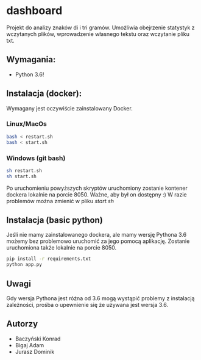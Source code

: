 # dashboard

Projekt do analizy znaków di i tri gramów. Umożliwia obejrzenie statystyk z wczytanych plików, wprowadzenie własnego tekstu oraz wczytanie pliku txt.

## Wymagania:
- Python 3.6!

## Instalacja (docker):
Wymagany jest oczywiście zainstalowany Docker.

### Linux/MacOs
```bash
bash < restart.sh
bash < start.sh
```
### Windows (git bash)
```bash
sh restart.sh
sh start.sh
```
Po uruchomieniu powyższych skryptów uruchomiony zostanie kontener dockera lokalnie na porcie 8050. Ważne, aby był on dostępny :)
W razie problemów można zmienić w pliku _start.sh_

## Instalacja (basic python)

Jeśli nie mamy zainstalowanego dockera, ale mamy wersję Pythona 3.6 możemy bez problemowo uruchomić za jego pomocą aplikację.
Zostanie uruchomiona także lokalnie na porcie 8050.

```bash
pip install -r requirements.txt
python app.py
```

## Uwagi
Gdy wersja Pythona jest różna od 3.6 mogą wystąpić problemy z instalacją zależności, prośba o upewnienie się że używana jest wersja 3.6. 

## Autorzy

- Baczyński Konrad
- Bigaj Adam
- Jurasz Dominik
